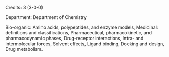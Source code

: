 Credits: 3 (3-0-0)

Department: Department of Chemistry

Bio-organic: Amino acids, polypeptides, and enzyme models, Medicinal: definitions and classifications, Pharmaceutical, pharmacokinetic, and pharmacodynamic phases, Drug-receptor interactions, Intra- and intermolecular forces, Solvent effects, Ligand binding, Docking and design, Drug metabolism.